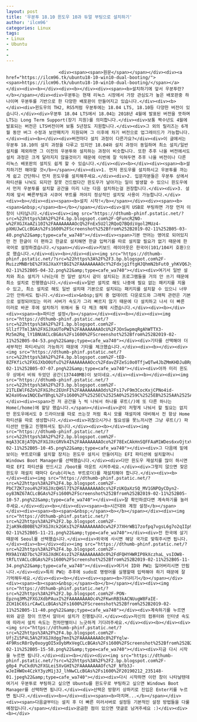 ```yaml
---
layout: post
title: '우분투 18.10 윈도우 10과 듀얼 부팅으로 설치하기'
author: 'ilcm96'
categories: Linux
tags:
- Linux
- Ubuntu
-
- 
---
```



<script> location.href='https://cafe.naver.com/develoid/850797' ; </script>


















						<div><span><span>원문</span></span></div><div><a href="https://ilcm96.tk/ubuntu18-10-win10-dual-booting/"><span>https://ilcm96.tk/ubuntu18-10-win10-dual-booting/</span></a></div><div><b></div><div><b></div><div><span><b>설치하기에 앞서 우분투란?</b></span></div><div>우분투는 현재 리눅스 시장에서 가장 관심도가 높은 배포판중 하나이며 우분투를 기반으로 한 다양한 배포판이 만들어지고 있습니다.</div><div><b></div><div>윈도우의 TH2, RS5처럼 우분투에는 18.04 LTS, 18.10등 다양한 버전이 있습니다.</div><div>우분투 18.04 LTS에서 18.04는 2018년 4월에 발표된 버전을 뜻하며 LTS는 Long Term Support(장기 지원)를 의미합니다.</div><div>보통 짝수년도 4월에 발표되는 버전은 LTS버전이며 보통 5년정도 지원합니다.</div><div>그 외의 릴리즈는 6개월 동안 버그 수정과 보안패치가 지원되며 그 이후에 차기 버전으로 업그레이드가 가능합니다.</div><div><b></div><div>버전마다 설치 과정이 다른가요?</div><div>이 글에서는 우분투 18.10의 설치 과정을 다루고 있지만 18.04와 설치 과정이 동일하며 최소 설치/일반 설치를 제외하면 그 이전의 우분투와 설치하는 과정이 비슷합니다. 또한 추후 나올 버전에서도 설치 과정은 크게 달라지지 않을것이기 때문에 이번에 잘 익혀두면 추후 나올 버전이나 다른 리눅스 배포판의 설치도 쉽게 할 수 있습니다.</div><div><b></div><div><span><b>설치하기전 해야할 것</b></span></div><div>1. 먼저 윈도우를 설치하시고 우분투를 까는게 쉽고 간단하니 먼저 윈도우를 설치해주세요.</div><div>2. 입문자분들은 우분투 상에서 파티션을 나눠도 되지만 잘못 건드렸다간 윈도우가 날아가는 일이 발생할 수 있으니 윈도우에서 먼저 우분투를 설치할 공간을 미리 나눈 다음 설치하는걸 권장합니다.</div><div>3. 설치에 앞서 빠른부팅과 시큐어 부트를 꺼야지 정상적인 설치및 사용이 가능합니다.</div><div><b></div><div><span><b>설치 시작!</b></span></div><div><span><b><span>&nbsp;</span><b></b></span></div><div>설치 USB로 부팅하면 가장 먼저 이 창이 나타납니다.</div><div><img src="https://dthumb-phinf.pstatic.net/?src=%22https%3A%2F%2F4.bp.blogspot.com%2F-QFuncR2NO-w%2FXGJXaAZi10I%2FAAAAAAAAOcQ%2FnEx5U2l2RQoQ7BQdiVgol2MUz4-pXHUJwCLcBGAs%2Fs1600%2FScreenshot%252Bfrom%252B2019-02-11%252B05-03-40.png%22&amp;type=cafe_wa740"></div><div><span>기본 언어는 영어로 되어있지만 전 한글이 더 편하고 한글로 설치해면 한글 입력기를 따로 설치할 필요가 없기 때문에 한국어로 설정하겠습니다.</span></div><div>키보드 레이아웃은 한국어(101/104키 호환)으로 했습니다.</div><div><b></div><div><img src="https://dthumb-phinf.pstatic.net/?src=%22https%3A%2F%2F3.bp.blogspot.com%2F-MuizzMNBrbE%2FXGJXaXYtBGI%2FAAAAAAAAOcY%2Fdxjg1ftgHJQhmN2bFut0_yhKVQ6Jy2F_gCLcBGAs%2Fs1600%2FScreenshot%252Bfrom%252B2019-02-11%252B05-04-32.png%22&amp;type=cafe_wa740"></div><div>여기서 일반 설치와 최소 설치가 나뉘는데 전 일반 설치시 같이 설치되는 프로그램들을 거의 안 쓰기 때문에 최소 설치로 진행했습니다.</div><div>일반 설치로 해도 나중에 필요 없는 패키지를 지울 수 있고, 최소 설치로 해도 일반 설치때 기본으로 설치되는 패키지를 설치할 수 있으니 너무 고민 안하셔도 됩니다.</div><div>&nbsp;설치 중 업데이트 다운로드와 그래픽 관련은 기본으로 설정되어있는 미러 서버가 속도가 그리 빠르지 않기 때문에 다 설치하고 나서 더 빠른 미러로 바꾼 후에 설치하기 위해서 둘 다 체크 해제 시켰습니다.</div><div><b></div><div><span><b>파티션 설정</b></span></div><div><b></div><div><img src="https://dthumb-phinf.pstatic.net/?src=%22https%3A%2F%2F1.bp.blogspot.com%2F-Sllzf7Tml3A%2FXGJXaUToPWI%2FAAAAAAAAOcU%2FJOnSwpmqRgAhWTTX3-Mz5m2Rq_lY1BNUACLcBGAs%2Fs1600%2FScreenshot%252Bfrom%252B2019-02-11%252B05-04-53.png%22&amp;type=cafe_wa740"></div><div>기타를 선택해야 더 세부적인 파티셔닝이 가능하기 때문에 기타를 체크했습니다.</div><div><b></div><div><img src="https://dthumb-phinf.pstatic.net/?src=%22https%3A%2F%2F4.bp.blogspot.com%2F-tED-8ZFKfic%2FXGJXbO0UfuI%2FAAAAAAAAOcc%2FdavZFZeSi0o0TfjwQTw4JbZMmKHDJuBRgCLcBGAs%2Fs1600%2FScreenshot%252Bfrom%252B2019-02-11%252B05-07-07.png%22&amp;type=cafe_wa740"></div><div>아까 미리 윈도우 상에서 비워 두었던 공간(137440MB)이 보이네요.</div><div><b></div><div><img src="https://dthumb-phinf.pstatic.net/?src=%22https%3A%2F%2F3.bp.blogspot.com%2F-21TLEWlF6Zo%2FXGJhc2EUnFI%2FAAAAAAAAOds%2Fs17vF9m3CocKxjCPNo4id-W24aV6vw1NQCEwYBhgL%2Fs1600%2F%2525EC%2525A0%25259C%2525EB%2525AA%2525A9%252B%2525EC%252597%252586%2525EC%25259D%25258C.png%22&amp;type=cafe_wa740"></div><div><span>전 저 공간을 ½ 씩 나눠서 하나를 루트(/)에 또 다른 하나는 Home(/home)에 할당 했습니다.</span></div><div>굳이 저렇게 나눠서 할 필요는 없지만 윈도우에서도 D 드라이브를 따로 쓰는것 처럼 혹시 모를 재설치에 대비해서 전 항상 Home 파티션을 따로 생성합니다.</div><div>귀찮으시거나 필요성을 못느끼시면 그냥 루트(/) 파티션만 만들고 진행하셔도 됩니다.</div><div><b></div><div><img src="https://dthumb-phinf.pstatic.net/?src=%22https%3A%2F%2F2.bp.blogspot.com%2F-mqA33C8jATQ%2FXGJXcGRVk4I%2FAAAAAAAAOco%2F78ExCAkHnSQFFAaM1WDes6xvOjtxVFPTACLcBGAs%2Fs1600%2FScreenshot%252Bfrom%252B2019-02-11%252B05-10-45.png%22&amp;type=cafe_wa740"></div><div>그 다음에 밑에 보이는 부트로더를 설치할 장치는 윈도우 설치시 만들어지는 EFI 파티션에 설치할꺼니 Windows Boot Manager를 선택했습니다.</div><div>다만 윈도우 재설치를 많이 하시면 따로 EFI 파티션을 만드시고 /boot를 마운트 시켜주세요.</div><div>그렇지 않으면 잦은 윈도우 재설치 때마다 Grub(리눅스 부트로더)를 재설치해야 합니다.</div><div><b></div><div><img src="https://dthumb-phinf.pstatic.net/?src=%22https%3A%2F%2F4.bp.blogspot.com%2F-PbC7ZK7zou4%2FXGJXcQHSl7I%2FAAAAAAAAOcs%2FzUKQaXzSQ_MV1GNPQyCDyn2-oy83NZ67ACLcBGAs%2Fs1600%2FScreenshot%252Bfrom%252B2019-02-11%252B05-10-57.png%22&amp;type=cafe_wa740"></div><div>잘 확인하셨다면 계속하기를 눌러주세요.</div><div><b></div><div><span><b>시간대와 계정 설정</b></span></div><div><span><b><span>&nbsp;</span><b></b></span></div><div><img src="https://dthumb-phinf.pstatic.net/?src=%22https%3A%2F%2F2.bp.blogspot.com%2F-ZjaK9kdB0BE%2FXGJXck2GKsI%2FAAAAAAAAOcw%2FJ7XHrWB17zofpq7vgsL6g7o2qIIp9otBwCLcBGAs%2Fs1600%2FScreenshot%252Bfrom%252B2019-02-11%252B05-11-21.png%22&amp;type=cafe_wa740"></div><div>전 한국에 살기때문에 Seoul를 선택했습니다.</div><div>외국에 사시면 해당 국가로 맞춰주시면 됩니다.</div><div><b></div><div><img src="https://dthumb-phinf.pstatic.net/?src=%22https%3A%2F%2F4.bp.blogspot.com%2F-MX9A1YAD7bc%2FXGJXdKC4szI%2FAAAAAAAAOc0%2FdFQHYHWRIP0kXczhaL_vsIOW8-tRfLtVACLcBGAs%2Fs1600%2FScreenshot%252Bfrom%252B2019-02-11%252B05-11-34.png%22&amp;type=cafe_wa740"></div><div>여기서 ID와 PW는 잃어버리시면 안됩니다.</div><div>특히 PW는 추후에 sudo로 명령어를 실행할때 입력해야 하기 때문에 잘 기억해두세요.</div><div><b></div><div><span><b>기다리기</b></span></div><div><span><b><span>&nbsp;</span><b></b></span></div><div><img src="https://dthumb-phinf.pstatic.net/?src=%22https%3A%2F%2F2.bp.blogspot.com%2F-PON-Epznq3M%2FXGJXdbPAuxI%2FAAAAAAAAOc4%2FKwnRB3kACNUugW8FaIE-ZCH1bC6SirCAwCLcBGAs%2Fs1600%2FScreenshot%252Bfrom%252B2019-02-11%252B05-11-40.png%22&amp;type=cafe_wa740"></div><div>계속하기를 누르면 위와 같은 창이 뜨면서 알아서 설치가 진행됩니다.</div><div>자신의 컴퓨터와 인터넷 속도에 따라서 설치 속도는 천차만별이니 느긋하게 기다려주세요.</div><div><b></div><div><img src="https://dthumb-phinf.pstatic.net/?src=%22https%3A%2F%2F4.bp.blogspot.com%2F-UfjZi5P4L5A%2FXGJXdgg7mnI%2FAAAAAAAAOc8%2FYqlw-4F9RscR8rOy0xoygOI5xOybMxVegCLcBGAs%2Fs1600%2FScreenshot%252Bfrom%252B2019-02-11%252B05-15-58.png%22&amp;type=cafe_wa740"></div><div>지금 다시 시작을 누르면 됩니다.</div><div><b></div><div><img src="https://dthumb-phinf.pstatic.net/?src=%22https%3A%2F%2F2.bp.blogspot.com%2F-g0p4_PuCkdU%2FXGLei5XvGHI%2FAAAAAAAAOfc%2F_Nfb3J-wJeIHWOx4CzkY3yzM1j3J_lhNwCLcBGAs%2Fs1600%2F20190212_235148-01.jpeg%22&amp;type=cafe_wa740"></div><div>다시 시작하면 이런 창이 나타날텐데 여기서 우분투로 부팅하고 싶으면 Ubuntu를 윈도우로 부팅하고 싶으면 Windows Boot Manager를 선택하면 됩니다.</div><div>선택은 방향키 상하키로 진입은 Enter키를 누르면 됩니다.</div><div><b></div><div><span><b>마치며...</b></span></div><div><span>다음글부터는 설치 후 더 빠른 미러서버로 설정등 기본적인 설정 방법들을 다룰 예정입니다.</span></div><div>궁금한 점이 있으면 댓글로 남겨주세요 :)</div><div><b></div>
